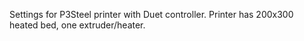 Settings for P3Steel printer with Duet controller.
Printer has 200x300 heated bed, one extruder/heater.
